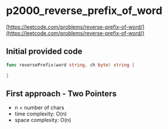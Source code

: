 # p2000_reverse_prefix_of_word

[https://leetcode.com/problems/reverse-prefix-of-word/](https://leetcode.com/problems/reverse-prefix-of-word/)

## Initial provided code

```go
func reversePrefix(word string, ch byte) string {

}
```

## First approach - Two Pointers

- n = number of chars
- time complexity: O(n)
- space complexity: O(n)
